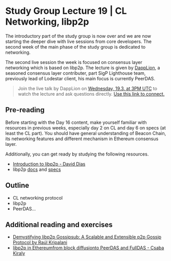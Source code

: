 # Study Group Lecture 19 | CL Networking, libp2p

The introductory part of the study group is now over and we are now starting the deeper dive with live sessions from core developers. The second week of the main phase of the study group is dedicated to networking. 

The second live session the week is focused on consensus layer networking which is based on libp2p. The lecture is given by [DappLion](https://github.com/dappplion), a seasoned consensus layer contributer, part SigP Lighthouse team, previously lead of Lodestar client, his main focus is currently PeerDAS.

> Join the live talk by DappLion on [Wednesday, 19.3. at 3PM UTC](https://www.timeanddate.com/worldclock/converter.html?iso=20250319T150000&p1=1440&p2=37&p3=136&p4=237&p5=923&p6=204&p7=671&p8=16&p9=41&p10=107&p11=28) to watch the lecture and ask questions directly. [Use this link to connect.](https://meet.ethereum.org/eps-office-hours) 


## Pre-reading

Before starting with the Day 16 content, make yourself familiar with resources in previous weeks, especially day 2 on CL and day 6 on specs (at least the CL part). You should have general understanding of Beacon Chain, its networking features and different mechanism in Ethereum consensus layer. 

Additionally, you can get ready by studying the following resources.

- [Introduction to libp2p - David Dias](https://www.youtube.com/watch?v=CRe_oDtfRLw)
- libp2p [docs](https://docs.libp2p.io/) and [specs](https://github.com/libp2p/specs)

## Outline

- CL networking protocol
- libp2p
- PeerDAS...

## Additional reading and exercises

-  [Demystifying libp2p Gossipsub: A Scalable and Extensible p2p Gossip Protocol by Raúl Kripalani ](https://www.youtube.com/watch?v=BUc4xta7Mfk)
-  [libp2p in Ethereumfrom block diffusionto PeerDAS and FullDAS - Csaba Kiraly ](https://www.youtube.com/watch?v=sI_Qr1vHUk4)
  
